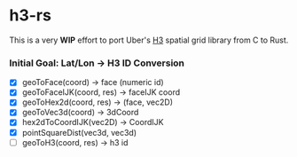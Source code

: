 # h3-rs

This is a very **WIP** effort to port Uber's [H3](https://github.com/uber/h3) spatial grid library from C to Rust.

### Initial Goal: Lat/Lon -> H3 ID Conversion

* [X] geoToFace(coord) -> face (numeric id)
* [x] geoToFaceIJK(coord, res) -> faceIJK coord
* [X] geoToHex2d(coord, res) -> (face, vec2D)
* [x] geoToVec3d(coord) -> 3dCoord
* [X] hex2dToCoordIJK(vec2D) -> CoordIJK
* [X] pointSquareDist(vec3d, vec3d)
* [ ] geoToH3(coord, res) -> h3 id
